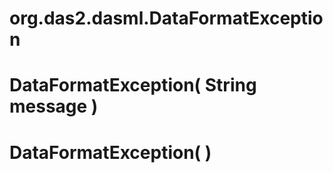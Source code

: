 # org.das2.dasml.DataFormatException



# DataFormatException( String message )


# DataFormatException( )



